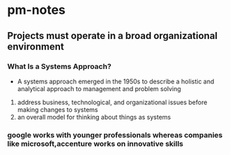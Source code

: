 # pm-notes

## Projects must operate in a broad organizational environment
### What Is a Systems Approach?
* A systems approach emerged in the 1950s to describe a holistic and analytical approach to management and problem solving
1. address business, technological, and organizational issues before making changes to systems
1. an overall model for thinking about things as systems

### google works with younger professionals whereas companies like microsoft,accenture works on innovative skills
